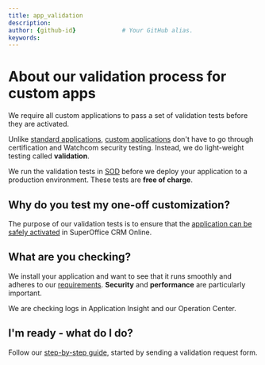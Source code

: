 ```yaml
---
title: app_validation       
description:                    
author: {github-id}             # Your GitHub alias.
keywords:
---
```


# About our validation process for custom apps

We require all custom applications to pass a set of validation tests before they are activated.

Unlike [standard applications][1], [custom applications][2] don't have to go through certification and Watchcom security testing. Instead, we do light-weight testing called **validation**.

We run the validation tests in [SOD][3] before we deploy your application to a production environment. These tests are **free of charge**.

## Why do you test my one-off customization?

The purpose of our validation tests is to ensure that the [application can be safely activated][4] in SuperOffice CRM Online.

## What are you checking?

We install your application and want to see that it runs smoothly and adheres to our [requirements][5]. **Security** and **performance** are particularly important.

We are checking logs in Application Insight and our Operation Center.

## I'm ready - what do I do?

Follow our [step-by-step guide][6], started by sending a validation request form.

<!-- Referenced links -->
[1]: ../standard.md
[2]: ../custom.md
[3]: ../app-envir.md
[4]: ../publish/activate-custom-app.md
[5]: ../requirements/index.md
[6]: validate-app.md
